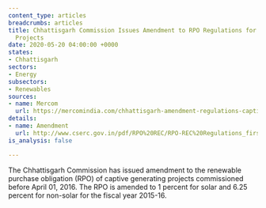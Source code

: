 ```yaml
---
content_type: articles
breadcrumbs: articles
title: Chhattisgarh Commission Issues Amendment to RPO Regulations for Captive Power
  Projects
date: 2020-05-20 04:00:00 +0000
states:
- Chhattisgarh
sectors:
- Energy
subsectors:
- Renewables
sources:
- name: Mercom
  url: https://mercomindia.com/chhattisgarh-amendment-regulations-captive-projects/
details:
- name: Amendment
  url: http://www.cserc.gov.in/pdf/RPO%20REC/RPO-REC%20Regulations_first%20ammendment_v1.pdf
is_analysis: false

---
```

The Chhattisgarh Commission has issued amendment to the renewable purchase obligation (RPO) of captive generating projects commissioned before April 01, 2016. The RPO is amended to 1 percent for solar and 6.25 percent for non-solar for the fiscal year 2015-16.